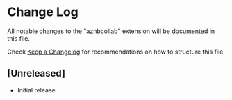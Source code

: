 # Change Log

All notable changes to the "aznbcollab" extension will be documented in this file.

Check [Keep a Changelog](http://keepachangelog.com/) for recommendations on how to structure this file.

## [Unreleased]

- Initial release